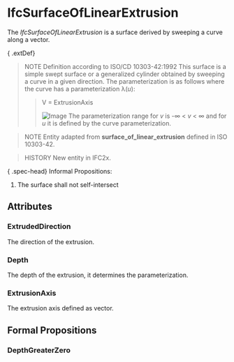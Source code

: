 # IfcSurfaceOfLinearExtrusion

The _IfcSurfaceOfLinearExtrusion_ is a surface derived by sweeping a curve along a vector.

{ .extDef}
> NOTE  Definition according to ISO/CD 10303-42:1992
> This surface is a simple swept surface or a generalized cylinder obtained by sweeping a curve in a given direction. The parameterization is as follows where the curve has a parameterization &lambda;(_u_):
>> V = ExtrusionAxis
>>
>> ![Image](../../../../figures/ifcsurfaceoflinearextrusion-math1.gif)
>  The parameterization range for _v_ is -&infin; < _v_ < &infin; and for _u_ it is defined by the curve parameterization.

> NOTE  Entity adapted from **surface_of_linear_extrusion** defined in ISO 10303-42.

> HISTORY  New entity in IFC2x.

{ .spec-head}
Informal Propositions:

1. The surface shall not self-intersect

## Attributes

### ExtrudedDirection
The direction of the extrusion.

### Depth
The depth of the extrusion, it determines the parameterization.

### ExtrusionAxis
The extrusion axis defined as vector.

## Formal Propositions

### DepthGreaterZero


